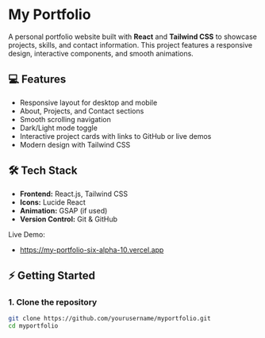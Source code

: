 # My Portfolio

A personal portfolio website built with **React** and **Tailwind CSS** to showcase projects, skills, and contact information. This project features a responsive design, interactive components, and smooth animations.

## 💻 Features

- Responsive layout for desktop and mobile
- About, Projects, and Contact sections
- Smooth scrolling navigation
- Dark/Light mode toggle
- Interactive project cards with links to GitHub or live demos
- Modern design with Tailwind CSS

## 🛠️ Tech Stack

- **Frontend:** React.js, Tailwind CSS  
- **Icons:** Lucide React  
- **Animation:** GSAP (if used)  
- **Version Control:** Git & GitHub
  

Live Demo:
- https://my-portfolio-six-alpha-10.vercel.app




## ⚡ Getting Started

### 1. Clone the repository
```bash
git clone https://github.com/yourusername/myportfolio.git
cd myportfolio






